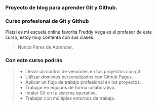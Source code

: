 ### Proyecto de blog para aprender Git y Github.
### Curso profesional de Git y Github 
Platzi es mi escuela online favorita
Freddy Vega es el profesor de este curso, estoy muy contenta con sus clases.
>Nunca Pares de Aprender.
### Con este curso podrás
>- Llevar un control de versiones en tus proyectos con git.
>- Utilizar dominios personalizados con Github Pages.
>- Aplicar un flujo de trabajo profesional en  los proyectos.
>- Trabajar en equipos de forma colaborativa.
>- Intalar Git en tu sistema operativo.
>- Trabajar con múltiples entornos de trabajo.
